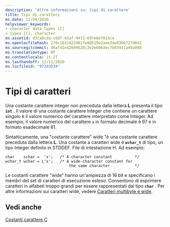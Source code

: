 ```yaml
---
description: 'Altre informazioni su: tipi di carattere'
title: Tipi di caratteri
ms.date: 11/04/2016
helpviewer_keywords:
- character data types [C]
- types [C], character
ms.assetid: d3ca8cda-c0d7-43af-9472-697e8ef015ce
ms.openlocfilehash: 270c1831422d81fe88519a2aee3de8306727d0d1
ms.sourcegitcommit: d6af41e42699628c3e2e6063ec7b03931a49a098
ms.translationtype: MT
ms.contentlocale: it-IT
ms.lasthandoff: 12/11/2020
ms.locfileid: "97293534"
---
```

# <a name="character-types"></a>Tipi di caratteri

Una costante carattere integer non preceduta dalla lettera **L** presenta il tipo **`int`** . Il valore di una costante carattere Integer che contiene un carattere singolo è il valore numerico del carattere interpretato come Integer. Ad esempio, il valore numerico del carattere `a` in formato decimale è 97 e in formato esadecimale 61.

Sintatticamente, una "costante carattere" wide "è una costante carattere preceduta dalla lettera **L**. Una costante a caratteri wide è **`wchar_t`** di tipo, un tipo Integer definito in STDDEF. File di intestazione H. Ad esempio:

```
char    schar =  'x';   /* A character constant          */
wchar_t wchar = L'x';   /* A wide-character constant for
                            the same character           */
```

Le costanti carattere "wide" hanno un'ampiezza di 16 bit e specificano i membri del set di caratteri di esecuzione esteso. Consentono di esprimere caratteri in alfabeti troppo grandi per essere rappresentati dal tipo **`char`** . Per altre informazioni sui caratteri wide, vedere [Caratteri multibyte e wide](../c-language/multibyte-and-wide-characters.md).

## <a name="see-also"></a>Vedi anche

[Costanti carattere C](../c-language/c-character-constants.md)
